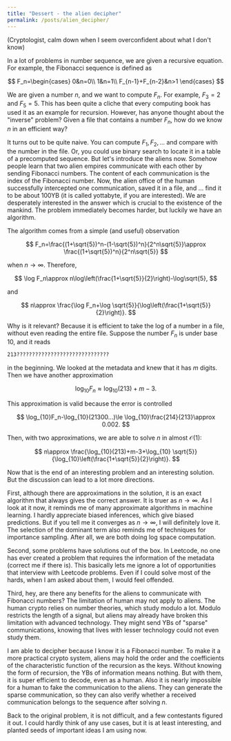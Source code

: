 ```yaml
---
title: "Dessert - the alien decipher"
permalink: /posts/alien_decipher/
---
```


(Cryptologist, calm down when I seem overconfident about what I don't know)

In a lot of problems in number sequence, we are given a recursive equation. For example, the Fibonacci sequence is defined as 

$$
F_n=\begin{cases}
0&n=0\\
1&n=1\\
F_{n-1}+F_{n-2}&n>1
\end{cases}
$$

We are given a number $n$, and we want to compute $F_n$. For example, $F_3=2$ and $F_5=5$. This has been quite a cliche that every computing book has used it as an example for recursion. However, has anyone thought about the "inverse" problem? Given a file that contains a number $F_n$, how do we know $n$ in an efficient way?

It turns out to be quite naive. You can compute $F_1, F_2,...$ and compare with the number in the file. Or, you could use binary search to locate it in a table of a precomputed sequence. But let's introduce the aliens now. Somehow people learn that two alien empires communicate with each other by sending Fibonacci numbers. The content of each communication is the index of the Fibonacci number. Now, the alien office of the human successfully intercepted one communication, saved it in a file, and ... find it to be about 100YB (it is called yottabyte, if you are interested). We are desperately interested in the answer which is crucial to the existence of the mankind. The problem immediately becomes harder, but luckily we have an algorithm.

The algorithm comes from a simple (and useful) observation

$$
F_n=\frac{(1+\sqrt{5})^n-(1-\sqrt{5})^n}{2^n\sqrt{5}}\approx \frac{(1+\sqrt{5})^n}{2^n\sqrt{5}}
$$

when $n\to\infty$. Therefore,

$$
\log F_n\approx n\log\left(\frac{1+\sqrt{5}}{2}\right)-\log\sqrt{5},
$$

and

$$
n\approx \frac{\log F_n+\log \sqrt{5}}{\log\left(\frac{1+\sqrt{5}}{2}\right)}.
$$

Why is it relevant? Because it is efficient to take the log of a number in a file, without even reading the entire file. Suppose the number $F_n$ is under base $10$, and it reads

```default
213??????????????????????????????
```

in the beginning. We looked at the metadata and knew that it has $m$ digits. Then we have another approximation

$$
\log_{10}F_n\approx \log_{10}(213)+m-3.
$$

This approximation is valid because the error is controlled

$$
\log_{10}F_n-\log_{10}(21300...)\le \log_{10}\frac{214}{213}\approx 0.002.
$$

Then, with two approximations, we are able to solve $n$ in almost $\mathcal{O}(1)$:

$$
n\approx \frac{\log_{10}(213)+m-3+\log_{10} \sqrt{5}}{\log_{10}\left(\frac{1+\sqrt{5}}{2}\right)}.
$$

Now that is the end of an interesting problem and an interesting solution. But the discussion can lead to a lot more directions.

First, although there are approximations in the solution, it is an exact algorithm that always gives the correct answer. It is truer as $n\to\infty$. As I look at it now, it reminds me of many approximate algorithms in machine learning. I hardly appreciate biased inferences, which give biased predictions. But if you tell me it converges as $n\to\infty$, I will definitely love it. The selection of the dominant term also reminds me of techniques for importance sampling. After all, we are both doing log space computation.

Second, some problems have solutions out of the box. In Leetcode, no one has ever created a problem that requires the information of the metadata (correct me if there is). This basically lets me ignore a lot of opportunities that interview with Leetcode problems. Even if I could solve most of the hards, when I am asked about them, I would feel offended. 

Third, hey, are there any benefits for the aliens to communicate with Fibonacci numbers? The limitation of human may not apply to aliens. The human crypto relies on number theories, which study modulo a lot. Modulo restricts the length of a signal, but aliens may already have broken this limitation with advanced technology. They might send YBs of "sparse" communications, knowing that lives with lesser technology could not even study them. 

I am able to decipher because I know it is a Fibonacci number. To make it a more practical crypto system, aliens may hold the order and the coefficients of the characteristic function of the recursion as the keys. Without knowing the form of recursion, the YBs of information means nothing. But with them, it is super efficient to decode, even as a human. Also it is nearly impossible for a human to fake the communication to the aliens. They can generate the sparse communication, so they can also verify whether a received communication belongs to the sequence after solving $n$. 

Back to the original problem, it is not difficult, and a few contestants figured it out. I could hardly think of any use cases, but it is at least interesting, and planted seeds of important ideas I am using now. 